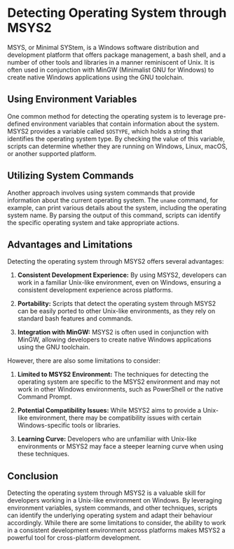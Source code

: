 # Detecting Operating System through MSYS2

MSYS, or Minimal SYStem, is a Windows software distribution and development platform that offers
package management, a bash shell, and a number of other tools and libraries in a manner reminiscent
of Unix. It is often used in conjunction with MinGW (Minimalist GNU for Windows) to create native
Windows applications using the GNU toolchain.

## Using Environment Variables

One common method for detecting the operating system is to leverage pre-defined environment
variables that contain information about the system. MSYS2 provides a variable called `$OSTYPE`,
which holds a string that identifies the operating system type. By checking the value of this
variable, scripts can determine whether they are running on Windows, Linux, macOS, or another
supported platform.

## Utilizing System Commands

Another approach involves using system commands that provide information about the current operating
system. The `uname` command, for example, can print various details about the system, including the
operating system name. By parsing the output of this command, scripts can identify the specific
operating system and take appropriate actions.

## Advantages and Limitations

Detecting the operating system through MSYS2 offers several advantages:

1. **Consistent Development Experience:** By using MSYS2, developers can work in a familiar
   Unix-like environment, even on Windows, ensuring a consistent development experience across
   platforms.

2. **Portability:** Scripts that detect the operating system through MSYS2 can be easily ported to
   other Unix-like environments, as they rely on standard bash features and commands.

3. **Integration with MinGW:** MSYS2 is often used in conjunction with MinGW, allowing developers to
   create native Windows applications using the GNU toolchain.

However, there are also some limitations to consider:

1. **Limited to MSYS2 Environment:** The techniques for detecting the operating system are specific
   to the MSYS2 environment and may not work in other Windows environments, such as PowerShell or
   the native Command Prompt.

2. **Potential Compatibility Issues:** While MSYS2 aims to provide a Unix-like environment, there
   may be compatibility issues with certain Windows-specific tools or libraries.

3. **Learning Curve:** Developers who are unfamiliar with Unix-like environments or MSYS2 may face a
   steeper learning curve when using these techniques.

## Conclusion

Detecting the operating system through MSYS2 is a valuable skill for developers working in a
Unix-like environment on Windows. By leveraging environment variables, system commands, and other
techniques, scripts can identify the underlying operating system and adapt their behaviour
accordingly. While there are some limitations to consider, the ability to work in a consistent
development environment across platforms makes MSYS2 a powerful tool for cross-platform development.
